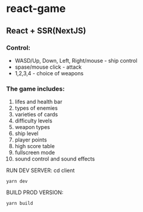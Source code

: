 # react-game

## React + SSR(NextJS)

### Control:
* WASD/Up, Down, Left, Right/mouse -  ship control
* spase/mouse click - attack
* 1,2,3,4 - choice of weapons

### The game includes:
1. lifes and health bar
2. types of enemies
3. varieties of cards
4. difficulty levels
5. weapon types
6. ship level
7. player points
8. high score table
9. fullscreen mode
10. sound control and sound effects


RUN DEV SERVER:
cd client
```
yarn dev
```

BUILD PROD VERSION:
```
yarn build
```
